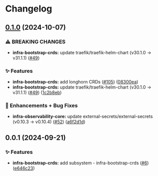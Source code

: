 # Changelog

## [0.1.0](https://github.com/ppat/homelab-ops-kubernetes-apps/compare/infra-bootstrap-crds-v0.0.1...infra-bootstrap-crds-v0.1.0) (2024-10-07)


### ⚠ BREAKING CHANGES

* **infra-bootstrap-crds:** update traefik/traefik-helm-chart (v30.1.0 -> v31.1.1) ([#49](https://github.com/ppat/homelab-ops-kubernetes-apps/issues/49))

### ✨ Features

* **infra-bootstrap-crds:** add longhorn CRDs ([#105](https://github.com/ppat/homelab-ops-kubernetes-apps/issues/105)) ([08300ea](https://github.com/ppat/homelab-ops-kubernetes-apps/commit/08300eae1232e7b1f49a26548fd71aef12a9e74e))
* **infra-bootstrap-crds:** update traefik/traefik-helm-chart (v30.1.0 -&gt; v31.1.1) ([#49](https://github.com/ppat/homelab-ops-kubernetes-apps/issues/49)) ([1c2b8eb](https://github.com/ppat/homelab-ops-kubernetes-apps/commit/1c2b8eb70e513f5b812491f33c691b46202decb1))


### 🚀 Enhancements + Bug Fixes

* **infra-observability-core:** update external-secrets/external-secrets (v0.10.3 -&gt; v0.10.4) ([#52](https://github.com/ppat/homelab-ops-kubernetes-apps/issues/52)) ([a6f2d1d](https://github.com/ppat/homelab-ops-kubernetes-apps/commit/a6f2d1d3dcab01195e9a2015b6fe4a013eb89d1e))

## 0.0.1 (2024-09-21)


### ✨ Features

* **infra-bootstrap-crds:** add subsystem - infra-bootstrap-crds ([#6](https://github.com/ppat/homelab-ops-kubernetes-apps/issues/6)) ([e646c23](https://github.com/ppat/homelab-ops-kubernetes-apps/commit/e646c232ad4c86d6b6b592ca1fb45b06ad24abaf))
